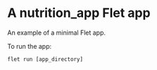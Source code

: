 # A nutrition_app Flet app

An example of a minimal Flet app.

To run the app:

```
flet run [app_directory]
```